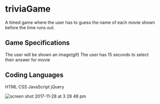 # triviaGame

A timed game where the user has to guess the name of each movie shown before the time runs out.


## Game Specifications

The user will be shown an image(gif)
The user has 15 seconds to select their answer for movie

## Coding Languages

HTML
CSS
JavaScript
jQuery

![screen shot 2017-11-28 at 3 28 48 pm](https://user-images.githubusercontent.com/31390306/33342940-af5da462-d451-11e7-8230-e7082b0214d0.png)
